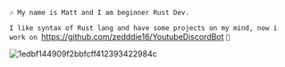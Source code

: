 ```🎶 My name is Matt and I am beginner Rust Dev.```
  
```I like syntax of Rust lang and have some projects on my mind, now i work on ```https://github.com/zedddie16/YoutubeDiscordBot ```🥱```

![1edbf144909f2bbfcff412393422984c](https://github.com/user-attachments/assets/d97e099e-1f62-4307-8f39-6b3aa19b5244)
